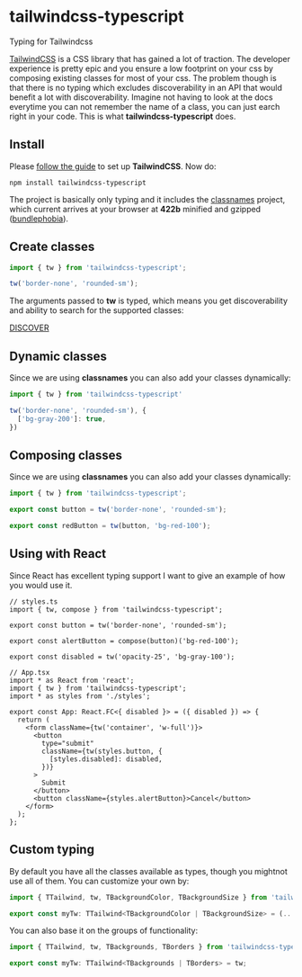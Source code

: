 # tailwindcss-typescript

Typing for Tailwindcss

[TailwindCSS](https://tailwindcss.com/) is a CSS library that has gained a lot of traction. The developer experience is pretty epic and you ensure a low footprint on your css by composing existing classes for most of your css. The problem though is that there is no typing which excludes discoverability in an API that would benefit a lot with discoverability. Imagine not having to look at the docs everytime you can not remember the name of a class, you can just earch right in your code. This is what **tailwindcss-typescript** does.

## Install

Please [follow the guide](https://tailwindcss.com/docs/installation/) to set up **TailwindCSS**. Now do:

```
npm install tailwindcss-typescript
```

The project is basically only typing and it includes the [classnames](https://www.npmjs.com/package/classnames) project, which current arrives at your browser at **422b** minified and gzipped ([bundlephobia](https://bundlephobia.com/result?p=classnames@2.2.6)).

## Create classes

```js
import { tw } from 'tailwindcss-typescript';

tw('border-none', 'rounded-sm');
```

The arguments passed to **tw** is typed, which means you get discoverability and ability to search for the supported classes:

[DISCOVER]('https://github.com/christianalfoni/tailwindcss-typescript/blob/master/discover.png?raw=true')

## Dynamic classes

Since we are using **classnames** you can also add your classes dynamically:

```js
import { tw } from 'tailwindcss-typescript'

tw('border-none', 'rounded-sm'), {
  ['bg-gray-200']: true,
})
```

## Composing classes

Since we are using **classnames** you can also add your classes dynamically:

```js
import { tw } from 'tailwindcss-typescript';

export const button = tw('border-none', 'rounded-sm');

export const redButton = tw(button, 'bg-red-100');
```

## Using with React

Since React has excellent typing support I want to give an example of how you would use it.

```tsx
// styles.ts
import { tw, compose } from 'tailwindcss-typescript';

export const button = tw('border-none', 'rounded-sm');

export const alertButton = compose(button)('bg-red-100');

export const disabled = tw('opacity-25', 'bg-gray-100');

// App.tsx
import * as React from 'react';
import { tw } from 'tailwindcss-typescript';
import * as styles from './styles';

export const App: React.FC<{ disabled }> = ({ disabled }) => {
  return (
    <form className={tw('container', 'w-full')}>
      <button
        type="submit"
        className={tw(styles.button, {
          [styles.disabled]: disabled,
        })}
      >
        Submit
      </button>
      <button className={styles.alertButton}>Cancel</button>
    </form>
  );
};
```

## Custom typing

By default you have all the classes available as types, though you mightnot use all of them. You can customize your own by:

```ts
import { TTailwind, tw, TBackgroundColor, TBackgroundSize } from 'tailwindcss-typescript';

export const myTw: TTailwind<TBackgroundColor | TBackgroundSize> = (...args) => tw(...args);
```

You can also base it on the groups of functionality:

```ts
import { TTailwind, tw, TBackgrounds, TBorders } from 'tailwindcss-typescript';

export const myTw: TTailwind<TBackgrounds | TBorders> = tw;
```
